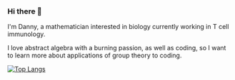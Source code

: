 ### Hi there 👋

I'm Danny, a mathematician interested in biology currently working in T cell immunology.

I love abstract algebra with a burning passion, as well as coding, so I want to learn more about applications of group theory to coding.

<!--
**WolfDanny/WolfDanny** is a ✨ _special_ ✨ repository because its `README.md` (this file) appears on your GitHub profile.

Here are some ideas to get you started:

- 🔭 I’m currently working on ...
- 🌱 I’m currently learning ...
- 👯 I’m looking to collaborate on ...
- 🤔 I’m looking for help with ...
- 💬 Ask me about ...
- 📫 How to reach me: ...
- 😄 Pronouns: ...
- ⚡ Fun fact: ...
-->

<!--
[![Anurag's GitHub stats](https://github-readme-stats.vercel.app/api?username=WolfDanny&count_private=true&show_icons=true&hide=stars&theme=github_dark)](https://github.com/anuraghazra/github-readme-stats)
-->

[![Top Langs](https://github-readme-stats.vercel.app/api/top-langs/?username=WolfDanny&layout=compact&theme=github_dark)](https://github.com/anuraghazra/github-readme-stats)

